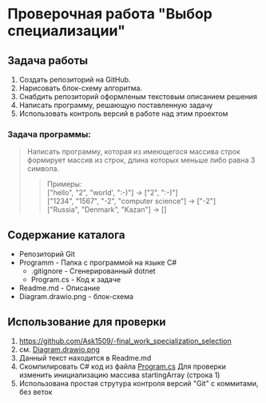 # Проверочная работа "Выбор специализации"

## Задача работы
1. Создать репозиторий на GitHub.
2. Нарисовать блок-схему алгоритма.
3. Снабдить репозиторий оформленым текстовым описанием решения
4. Написать программу, решающую поставленную задачу
5. Использовать контроль версий в работе над этим проектом

### Задача программы:
> Написать программу, которая из имеющегося массива строк формирует массив из строк, длина которых меньше либо равна 3 символа.
>> Примеры:  
["hello", "2", "world', ":-)"] -> ["2", ":-)"]  
["1234", "1567", "-2", "computer science"] -> ["-2"]  
["Russia", "Denmark", "Kazan"] -> []
## Содержание каталога

- Репозиторий Git
- Programm - Папка с программой на языке C#  
    - .gitignore - Сгенерированный dotnet
    - Program.cs - Код к задаче
- Readme.md - Описание
- Diagram.drawio.png - блок-схема

## Использование для проверки

1. https://github.com/Ask1509/-final_work_specialization_selection
2. см.  [Diagram.drawio.png](https://github.com/Ask1509/-final_work_specialization_selection/blob/main/Diagram.drawio.png)
3. Данный текст находится в Readme.md
4. Скомпилировать C# код из файла [Program.cs](https://github.com/Ask1509/-final_work_specialization_selection/blob/main/Programm/Program.cs) 
Для проверки изменить инициализацию массива startingArray (строка 1)
5. Использована простая струтура контроля версий "Git" с коммитами, без веток
